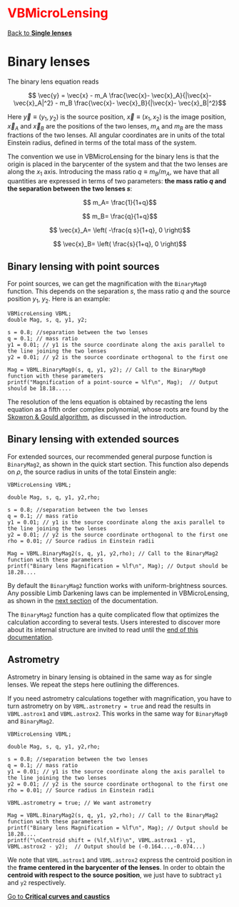 # <span style="color:red">VBMicroLensing</span>

[Back to **Single lenses**](SingleLenses.md)


# Binary lenses

The binary lens equation reads

$$ \vec{y} = \vec{x} - m_A \frac{\vec{x}- \vec{x}_A}{|\vec{x}- \vec{x}_A|^2} - m_B \frac{\vec{x}- \vec{x}_B}{|\vec{x}- \vec{x}_B|^2}$$

Here $\vec{y}\equiv (y_1,y_2)$ is the source position, $\vec{x}\equiv (x_1,x_2)$ is the image position, $\vec{x}_A$ and $\vec{x}_B$ are the positions of the two lenses, $m_A$ and $m_B$ are the mass fractions of the two lenses. All angular coordinates are in units of the total Einstein radius, defined in terms of the total mass of the system.

The convention we use in VBMicroLensing for the binary lens is that the origin is placed in the barycenter of the system and that the two lenses are along the $x_1$ axis. Introducing the mass ratio $q\equiv m_B/m_A$, we have that all quantities are expressed in terms of two parameters: **the mass ratio $q$ and the separation between the two lenses $s$**:

$$ m_A= \frac{1}{1+q}$$

$$ m_B= \frac{q}{1+q}$$

$$ \vec{x}_A= \left( -\frac{q s}{1+q}, 0 \right)$$

$$ \vec{x}_B= \left( \frac{s}{1+q}, 0 \right)$$

## Binary lensing with point sources

For point sources, we can get the magnification with the `BinaryMag0` function. This depends on the separation $s$, the mass ratio $q$ and the source position $y_1$, $y_2$. Here is an example:

```
VBMicroLensing VBML;
double Mag, s, q, y1, y2;

s = 0.8; //separation between the two lenses
q = 0.1; // mass ratio
y1 = 0.01; // y1 is the source coordinate along the axis parallel to the line joining the two lenses 
y2 = 0.01; // y2 is the source coordinate orthogonal to the first one

Mag = VBML.BinaryMag0(s, q, y1, y2); // Call to the BinaryMag0 function with these parameters
printf("Magnification of a point-source = %lf\n", Mag);  // Output should be 18.18.....
```

The resolution of the lens equation is obtained by recasting the lens equation as a fifth order complex polynomial, whose roots are found by the [Skowron & Gould algorithm](http://www.astrouw.edu.pl/~jskowron/cmplx_roots_sg/), as discussed in the introduction.

## Binary lensing with extended sources

For extended sources, our recommended general purpose function is `BinaryMag2`, as shown in the quick start section. This function also depends on $\rho$, the source radius in units of the total Einstein angle:

```
VBMicroLensing VBML;

double Mag, s, q, y1, y2,rho;

s = 0.8; //separation between the two lenses
q = 0.1; // mass ratio
y1 = 0.01; // y1 is the source coordinate along the axis parallel to the line joining the two lenses 
y2 = 0.01; // y2 is the source coordinate orthogonal to the first one
rho = 0.01; // Source radius in Einstein radii

Mag = VBML.BinaryMag2(s, q, y1, y2,rho); // Call to the BinaryMag2 function with these parameters
printf("Binary lens Magnification = %lf\n", Mag); // Output should be 18.28....
```

By default the `BinaryMag2` function works with uniform-brightness sources. Any possible Limb Darkening laws can be implemented in VBMicroLensing, as shown in the [next section](LimbDarkening.md) of the documentation.

The `BinaryMag2` function has a quite complicated flow that optimizes the calculation according to several tests. Users interested to discover more about its internal structure are invited to read until the [end of this documentation](AdvancedControl.md).

## Astrometry

Astrometry in binary lensing is obtained in the same way as for single lenses. We repeat the steps here outlining the differences.

If you need astrometry calculations together with magnification, you have to turn astrometry on by ```VBML.astrometry = true``` and read the results in ```VBML.astrox1``` and ```VBML.astrox2```. This works in the same way for ```BinaryMag0``` and ```BinaryMag2```.

```
VBMicroLensing VBML;

double Mag, s, q, y1, y2,rho;

s = 0.8; //separation between the two lenses
q = 0.1; // mass ratio
y1 = 0.01; // y1 is the source coordinate along the axis parallel to the line joining the two lenses 
y2 = 0.01; // y2 is the source coordinate orthogonal to the first one
rho = 0.01; // Source radius in Einstein radii

VBML.astrometry = true; // We want astrometry

Mag = VBML.BinaryMag2(s, q, y1, y2,rho); // Call to the BinaryMag2 function with these parameters
printf("Binary lens Magnification = %lf\n", Mag); // Output should be 18.28....
printf("\nCentroid shift = (%lf,%lf)\n", VBML.astrox1 - y1, VBML.astrox2 - y2);  // Output should be (-0.164...,-0.074...)
```

We note that ```VBML.astrox1``` and ```VBML.astrox2``` express the centroid position in the **frame centered in the barycenter of the lenses**. In order to obtain the **centroid with respect to the source position**, we just have to subtract `y1` and `y2` respectively.

[Go to **Critical curves and caustics**](CriticalCurvesAndCaustics.md)
